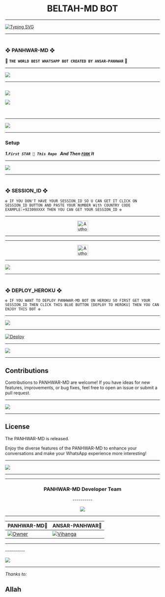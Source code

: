 <h1 align="center">BELTAH-MD BOT</h1>
<p align="center">  

***
  
<a href="https://git.io/typing-svg"><img src="https://readme-typing-svg.demolab.com?font=Black+Ops+One&size=50&pause=1000&color=1BAFBAFF&center=true&width=910&height=100&lines=THANKS FOR CHOOSING +SCENE-MD;MULTI+DEVICE+WHATSAPP+BOT;CREATED+BY+BELTAH+TECH;RELEASED+18.10.2024" alt="Typing SVG" /></a>
  </p>
  
  ---------

### <br>  ❖ PANHWAR-MD ❖
🔰 **`THE WORLD BEST WHATSAPP BOT CREATED BY ANSAR-PANHWAR`** 🔰

----------

<a><img src='https://i.imgur.com/LyHic3i.gif'/></a>

-------

 <p align="center">
  <a href="#"><img src="http://readme-typing-svg.herokuapp.com?color=00008B&center=true&vCenter=true&multiline=false&lines=`ANSAR-PANHWAR" alt="">

<a><img src='https://i.imgur.com/LyHic3i.gif'/></a>

<img align="center" height="auto"
src="https://cardivo.vercel.app/api?name=MR%20LEGEND%20MD%20&description=🥂THE%20WORLD%20BEST%20WHATSAPP%20BOT%★%20CREATED%20BY%20WALK-DROVE%20MR-LEGEND%20%20KING%20OF%20KINGS%20OWNER%20WALK%20DROVE%20AND%20MR%20LEGEND&image=https://i.imghippo.com/files/NKF1873jU.jpg?v=4&backgroundColor=%23ecf0f1&github=FarhanAli690&pattern=leaf&colorPattern=%23eaeaea"/>


<br>

----------

<a><img src='https://i.imgur.com/LyHic3i.gif'/></a>

-------

### Setup

***1.`First STAR 🌟 This Repo ` And Then [`FORK`](https://github.com/Panhwar110/Panhwar-MD/fork) It***

----------

<a><img src='https://i.imgur.com/LyHic3i.gif'/></a>

-------

### <br>    ❖ SESSION_ID ❖


`✠ IF YOU DON'T HAVE YOUR SESSION_ID SO U CAN GET IT CLICK ON SESSION_ID BUTTON AND PASTE YOUR NUMBER With COUNTRY CODE EXAMPLE:+92309XXXX THEN YOU CAN GET YOUR SESSION_ID ✠`

----------

<p align="center">
<a href="https://yesser.onrender.com/pair"><img height= "35" title="Author" src="https://img.shields.io/badge/GET SESSION ID-1:-black?style=for-the-badge&logo=render"></a>
<p/>

----------

----------

<p align="center">
<a href="https://yesser.onrender.com/pair"><img height= "35" title="Author" src="https://img.shields.io/badge/GET SESSION ID-2:-black?style=for-the-badge&logo=render"></a>
<p/>

----------

<a><img src='https://i.imgur.com/LyHic3i.gif'/></a>

-------
 
### <br>   ❖ DEPLOY_HEROKU ❖

`✠ IF YOU WANT TO DEPLOY PANHWAR-MD BOT ON HEROKU SO FIRST GET YOUR SESSION_ID THEN CLICK THIS BLUE BUTTON [DEPLOY TO HEROKU] THEN YOU CAN ENJOY THIS BOT ✠`

----------

<a><img src='https://i.imgur.com/LyHic3i.gif'/></a>

-------
 
[![Deploy](https://www.herokucdn.com/deploy/button.svg)](https://dashboard.heroku.com/new-app?template=https://github.com/Panhwar110/Panhwar-MD)

----------

<a><img src='https://i.imgur.com/LyHic3i.gif'/></a>

-------

## Contributions

Contributions to PANHWAR-MD are welcome! If you have ideas for new features, improvements, or bug fixes, feel free to open an issue or submit a pull request.

----------

<a><img src='https://i.imgur.com/LyHic3i.gif'/></a>

-------
## License

The PANHWAR-MD is released.

Enjoy the diverse features of the PANHWAR-MD  to enhance your conversations and make your WhatsApp experience more interesting!

----------

<a><img src='https://i.imgur.com/LyHic3i.gif'/></a>

-------
<hr>

<div align="center">
<h3> PANHWAR-MD Developer Team </h2>
----------

<a><img src='https://i.imgur.com/LyHic3i.gif'/></a>

-------
| PANHWAR-MD👤              | ANSAR-PANHWAR👤              
|--------------------|---------------------|
[![Owner](https://i.imghippo.com/files/NKF1873jU.jpg)](https://wa.me/923251340633) | [![Vihanga](https://i.imghippo.com/files/zzy3146DKQ.jpg)](https://wa.me/923702587522) |
</div>
<hr>
----------

<a><img src='https://i.imgur.com/LyHic3i.gif'/></a>

-------
*Thanks to:*
## Allah
